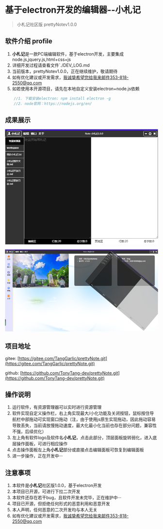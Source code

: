 
# 基于electron开发的编辑器--小札记
> 小札记社区版 prettyNotev1.0.0

## 软件介绍 profile
1. **小札记**是一款PC端编辑软件，基于electron开发，主要集成node.js,jquery.js,html+css+js
2. 详细开发过程请查看文件`./DEV_LOG.md
3. 当前版本，prettyNotev1.0.0，正在继续维护，敬请期待
4. 如有优化建议或开发需求，我诚挚希望您给我来邮件353-818-2550@qq.com
5. 如若使用本开源项目，请先在本地自定义安装electron+node.js依赖
```cpp
	//1. 下载安装electron: npm install electron -g
	//2. node官网：https://nodejs.org/en/
```

## 成果展示

![](resultImg/0418main.png)

![](resultImg/0418main2.png)

## 项目地址

gitee: [https://gitee.com/TangGarlic/prettyNote.git](https://gitee.com/TangGarlic/prettyNote.git) 

github: [https://github.com/TonyTang-dev/prettyNote.git](https://github.com/TonyTang-dev/prettyNote.git)

## 操作说明

1. 运行软件，有资源管理器可以实时进行资源管理
2. 软件实现自定义操作栏，右上角实现最大/小化功能及关闭按钮，鼠标按住导航栏中部拖动可实现窗口拖动（注，由于使用js原生实现拖动，因此拖动容易导致丢失，当前请放慢拖动速度，最大化最小化当前也存在部分问题，兼容性不强，后续优化）
3. 左上角有软件logo及软件名**小札记**，点击此部分，顶层面板旋转弱化，进入底层操作面板，可进行相应操作
4. 点击操作面板左上角**小札记**部分或直接点击编辑面板可恢复到编辑面板
5. 进一步操作，正在开发中···

## 注意事项

1. 本软件是**小札记**社区版1.0.0，基于electron开发
2. 本项目已开源，可进行下拉二次开发
3. 本软件还存在若干bug，且软件开发未完毕，正在维护中···
4. 项目已开源，但拒绝任何形式的恶意利用和恶意开发
5. 本人声明，任何恶意的二次开发均与本人无关
6. 如有优化建议或开发需求，我诚挚希望您给我来邮件353-818-2550@qq.com
